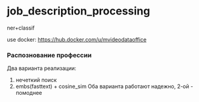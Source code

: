 # job_description_processing
ner+classif

use docker: https://hub.docker.com/u/mvideodataoffice

### Распознование профессии
Два варианта реализации:
1. нечеткий поиск
2. embs(fasttext) + cosine_sim 
Оба варианта работают надежно, 2-ой - помоднее 
